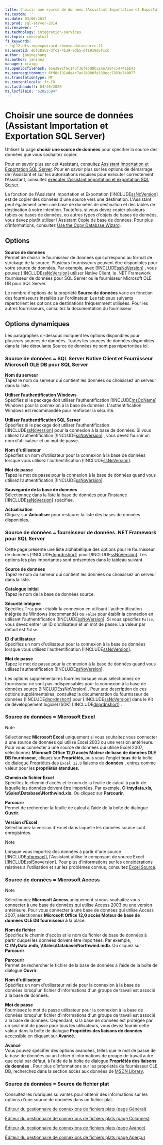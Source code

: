 ```yaml
---
title: Choisir une source de données (Assistant Importation et Exportation SQL Server) | Microsoft Docs
ms.custom: ''
ms.date: 03/06/2017
ms.prod: sql-server-2014
ms.reviewer: ''
ms.technology: integration-services
ms.topic: conceptual
f1_keywords:
- sql12.dts.impexpwizard.chooseadatasource.f1
ms.assetid: ebf28a62-dfc1-4b39-9db5-df1919e5fccb
author: janinezhang
ms.author: janinez
manager: craigg
ms.openlocfilehash: b6e399cf6c145f36febd9b32ae7a84c54741bb43
ms.sourcegitcommit: 6fd8c1914de4c7ac24900fe388ecc7883c740077
ms.translationtype: MT
ms.contentlocale: fr-FR
ms.lasthandoff: 04/26/2020
ms.locfileid: "62893594"
---
```

# <a name="choose-a-data-source-sql-server-import-and-export-wizard"></a>Choisir une source de données (Assistant Importation et Exportation SQL Server)
  Utilisez la page **choisir une source de données** pour spécifier la source des données que vous souhaitez copier.  
  
 Pour en savoir plus sur cet Assistant, consultez [Assistant Importation et Exportation SQL Server](import-and-export-data-with-the-sql-server-import-and-export-wizard.md). Pour en savoir plus sur les options de démarrage de l’Assistant et sur les autorisations requises pour exécuter correctement l’Assistant, consultez [exécuter l’Assistant importation et exportation SQL Server](start-the-sql-server-import-and-export-wizard.md).  
  
 La fonction de l'Assistant Importation et Exportation [!INCLUDE[ssNoVersion](../../includes/ssnoversion-md.md)] est de copier des données d'une source vers une destination. L'Assistant peut également créer une base de données de destination et des tables de destination à votre intention. Toutefois, si vous devez copier plusieurs tables ou bases de données, ou autres types d'objets de bases de données, vous devez plutôt utiliser l'Assistant Copie de base de données. Pour plus d'informations, consultez [Use the Copy Database Wizard](../../relational-databases/databases/use-the-copy-database-wizard.md).  
  
## <a name="options"></a>Options  
 **Source de données**  
 Permet de choisir le fournisseur de données qui correspond au format de stockage de la source. Plusieurs fournisseurs peuvent être disponibles pour votre source de données. Par exemple, avec [!INCLUDE[ssNoVersion](../../includes/ssnoversion-md.md)] , vous pouvez [!INCLUDE[ssNoVersion](../../includes/ssnoversion-md.md)] utiliser Native Client, le .NET Framework fournisseur de données pour SQL Server ou le fournisseur Microsoft OLE DB pour SQL Server.  
  
 Le nombre d'options de la propriété **Source de données** varie en fonction des fournisseurs installés sur l'ordinateur. Les tableaux suivants répertorient les options de destinations fréquemment utilisées. Pour les autres fournisseurs, consultez la documentation du fournisseur.  
  
## <a name="dynamic-options"></a>Options dynamiques  
 Les paragraphes ci-dessous indiquent les options disponibles pour plusieurs sources de données. Toutes les sources de données disponibles dans la liste déroulante Source de données ne sont pas répertoriées ici.  
  
### <a name="data-source--sql-server-native-client-and-microsoft-ole-db-provider-for-sql-server"></a>Source de données = SQL Server Native Client et Fournisseur Microsoft OLE DB pour SQL Server  
 **Nom du serveur**  
 Tapez le nom du serveur qui contient les données ou choisissez un serveur dans la liste.  
  
 **Utiliser l’authentification Windows**  
 Spécifiez si le package doit utiliser l'authentification [!INCLUDE[msCoName](../../includes/msconame-md.md)] Windows pour la connexion à la base de données. L'authentification Windows est recommandée pour renforcer la sécurité.  
  
 **Utiliser l’authentification SQL Server**  
 Spécifiez si le package doit utiliser l'authentification [!INCLUDE[ssNoVersion](../../includes/ssnoversion-md.md)] pour la connexion à la base de données. Si vous utilisez l’authentification [!INCLUDE[ssNoVersion](../../includes/ssnoversion-md.md)] , vous devez fournir un nom d’utilisateur et un mot de passe.  
  
 **Nom d'utilisateur**  
 Spécifiez un nom d'utilisateur pour la connexion à la base de données lorsque vous utilisez l'authentification [!INCLUDE[ssNoVersion](../../includes/ssnoversion-md.md)].  
  
 **Mot de passe**  
 Tapez le mot de passe pour la connexion à la base de données quand vous utilisez l’authentification [!INCLUDE[ssNoVersion](../../includes/ssnoversion-md.md)].  
  
 **Sauvegarde de la base de données**  
 Sélectionnez dans la liste la base de données pour l'instance [!INCLUDE[ssNoVersion](../../includes/ssnoversion-md.md)] spécifiée.  
  
 **Actualisation**  
 Cliquez sur **Actualiser** pour restaurer la liste des bases de données disponibles.  
  
### <a name="data-source--net-framework-data-provider-for-sql-server"></a>Source de données = fournisseur de données .NET Framework pour SQL Server  
 Cette page présente une liste alphabétique des options pour le fournisseur de données [!INCLUDE[dnprdnshort](../../includes/dnprdnshort-md.md)] pour [!INCLUDE[ssNoVersion](../../includes/ssnoversion-md.md)]. Les options les plus importantes sont présentées dans le tableau suivant.  
  
 **Source de données**  
 Tapez le nom du serveur qui contient les données ou choisissez un serveur dans la liste.  
  
 **Catalogue initial**  
 Tapez le nom de la base de données source.  
  
 **Sécurité intégrée**  
 Spécifiez `True` pour établir la connexion en utilisant l'authentification intégrée de Windows (recommandé) ou `False` pour établir la connexion en utilisant l'authentification [!INCLUDE[ssNoVersion](../../includes/ssnoversion-md.md)]. Si vous spécifiez `False`, vous devez entrer un ID d'utilisateur et un mot de passe. La valeur par défaut est `False`.  
  
 **ID d'utilisateur**  
 Spécifiez un nom d'utilisateur pour la connexion à la base de données lorsque vous utilisez l'authentification [!INCLUDE[ssNoVersion](../../includes/ssnoversion-md.md)].  
  
 **Mot de passe**  
 Tapez le mot de passe pour la connexion à la base de données quand vous utilisez l’authentification [!INCLUDE[ssNoVersion](../../includes/ssnoversion-md.md)].  
  
 Les options supplémentaires fournies lorsque vous sélectionnez ce fournisseur ne sont pas indispensables pour la connexion à la base de données source [!INCLUDE[ssNoVersion](../../includes/ssnoversion-md.md)] . Pour une description de ces options supplémentaires, consultez la documentation du fournisseur de données [!INCLUDE[dnprdnshort](../../includes/dnprdnshort-md.md)] pour [!INCLUDE[ssNoVersion](../../includes/ssnoversion-md.md)] dans le Kit de développement logiciel (SDK) [!INCLUDE[dnprdnshort](../../includes/dnprdnshort-md.md)] .  
  
### <a name="data-source--microsoft-excel"></a>Source de données = Microsoft Excel  
  
> [!NOTE]  
>  Sélectionnez **Microsoft Excel** uniquement si vous souhaitez vous connecter à une source de données qui utilise Excel 2003 ou une version antérieure. Pour vous connecter à une source de données qui utilise Excel 2007, sélectionnez **Microsoft Office 12,0 accès Moteur de base de données OLE DB fournisseur**, cliquez sur **Propriétés**, puis sous l’onglet **tous** de la boîte de dialogue Propriétés des `Excel 12.0` liaisons de **données** , entrez comme valeur pour les **propriétés étendues**.  
  
 **Chemin de fichier Excel**  
 Spécifiez le chemin d'accès et le nom de la feuille de calcul à partir de laquelle les données doivent être importées. Par exemple, **C:\mydata.xls, \\\Sales\Database\Northwind.xls**. Ou cliquez sur **Parcourir**.  
  
 **Parcourir**  
 Permet de rechercher la feuille de calcul à l’aide de la boîte de dialogue **Ouvrir**.  
  
 **Version d’Excel**  
 Sélectionnez la version d'Excel dans laquelle les données source sont enregistrées.  
  
> [!NOTE]  
>  Lorsque vous importez des données à partir d'une source [!INCLUDE[ofprexcel](../../includes/ofprexcel-md.md)], l'Assistant utilise le composant de source Excel [!INCLUDE[ssISnoversion](../../includes/ssisnoversion-md.md)]. Pour plus d'informations sur les considérations relatives à l'utilisation et sur les problèmes connus, consultez [Excel Source](../data-flow/excel-source.md).  
  
### <a name="data-source--microsoft-access"></a>Source de données = Microsoft Access  
  
> [!NOTE]  
>  Sélectionnez **Microsoft Access** uniquement si vous souhaitez vous connecter à une base de données qui utilise Access 2003 ou une version antérieure. Pour vous connecter à une base de données qui utilise Access 2007, sélectionnez **Microsoft Office 12,0 accès Moteur de base de données OLE DB fournisseur à** la place.  
  
 **Nom de fichier**  
 Spécifiez le chemin d'accès et le nom du fichier de base de données à partir duquel les données doivent être importées. Par exemple, **C:\MyData.mdb, \\\Sales\Database\Northwind.mdb**. Ou cliquez sur **Parcourir**.  
  
 **Parcourir**  
 Permet de rechercher le fichier de la base de données à l’aide de la boîte de dialogue **Ouvrir**.  
  
 **Nom d'utilisateur**  
 Spécifiez un nom d'utilisateur valide pour la connexion à la base de données lorsqu'un fichier d'informations d'un groupe de travail est associé à la base de données.  
  
 **Mot de passe**  
 Fournissez le mot de passe utilisateur pour la connexion à la base de données lorsqu'un fichier d'informations d'un groupe de travail est associé à la base de données. Cependant, si la base de données est protégée par un seul mot de passe pour tous les utilisateurs, vous devez fournir cette valeur dans la boîte de dialogue **Propriétés des liaisons de données** accessible en cliquant sur **Avancé**.  
  
 **Avancé**  
 Vous pouvez spécifier des options avancées, telles que le mot de passe de la base de données ou un fichier d’informations de groupe de travail autre que celui par défaut, à l’aide de la boîte de dialogue **Propriétés des liaisons de données** . Pour plus d’informations sur les propriétés du fournisseur OLE DB, recherchez dans la section accès aux données de [MSDN Library](https://go.microsoft.com/fwlink/?linkid=62553).  
  
### <a name="data-source--flat-file-source"></a>Source de données = Source de fichier plat  
 Consultez les rubriques suivantes pour obtenir des informations sur les options d'une source de données dans un fichier plat.  
  
 [Éditeur du gestionnaire de connexions de fichiers plats &#40;page Général&#41;](../general-page-of-integration-services-designers-options.md)  
  
 [Éditeur du gestionnaire de connexions de fichiers plats &#40;page Colonnes&#41;](../flat-file-connection-manager-editor-columns-page.md)  
  
 [Éditeur du gestionnaire de connexions de fichiers plats &#40;page Avancé&#41;](../flat-file-connection-manager-editor-advanced-page.md)  
  
 [Éditeur du gestionnaire de connexions de fichiers plats &#40;page Aperçu&#41;](../flat-file-connection-manager-editor-preview-page.md)  
  
  
